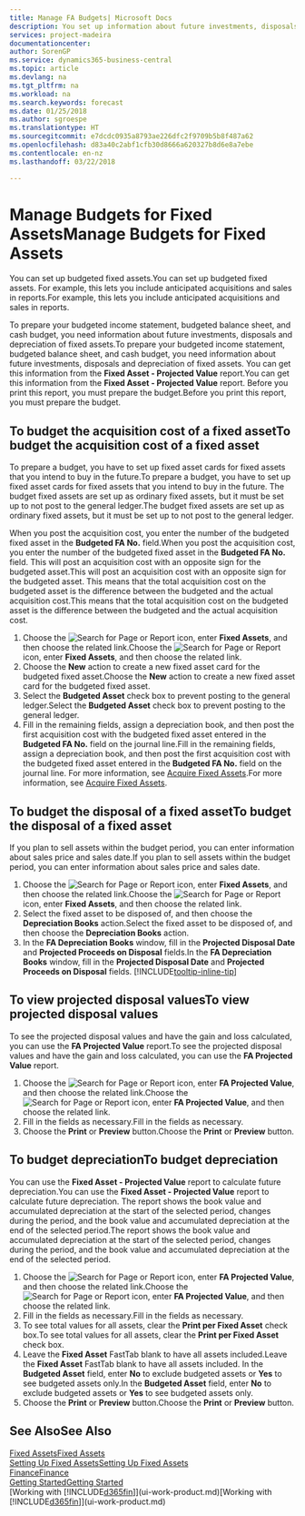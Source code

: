 ```yaml
---
title: Manage FA Budgets| Microsoft Docs
description: You set up information about future investments, disposals, and depreciation of fixed assets to help prepare budgets and forecasts.
services: project-madeira
documentationcenter: 
author: SorenGP
ms.service: dynamics365-business-central
ms.topic: article
ms.devlang: na
ms.tgt_pltfrm: na
ms.workload: na
ms.search.keywords: forecast
ms.date: 01/25/2018
ms.author: sgroespe
ms.translationtype: HT
ms.sourcegitcommit: e7dcdc0935a8793ae226dfc2f9709b5b8f487a62
ms.openlocfilehash: d83a40c2abf1cfb30d8666a620327b8d6e8a7ebe
ms.contentlocale: en-nz
ms.lasthandoff: 03/22/2018

---
```

# <a name="manage-budgets-for-fixed-assets"></a><span data-ttu-id="57bdf-103">Manage Budgets for Fixed Assets</span><span class="sxs-lookup"><span data-stu-id="57bdf-103">Manage Budgets for Fixed Assets</span></span>
<span data-ttu-id="57bdf-104">You can set up budgeted fixed assets.</span><span class="sxs-lookup"><span data-stu-id="57bdf-104">You can set up budgeted fixed assets.</span></span> <span data-ttu-id="57bdf-105">For example, this lets you include anticipated acquisitions and sales in reports.</span><span class="sxs-lookup"><span data-stu-id="57bdf-105">For example, this lets you include anticipated acquisitions and sales in reports.</span></span>  

<span data-ttu-id="57bdf-106">To prepare your budgeted income statement, budgeted balance sheet, and cash budget, you need information about future investments, disposals and depreciation of fixed assets.</span><span class="sxs-lookup"><span data-stu-id="57bdf-106">To prepare your budgeted income statement, budgeted balance sheet, and cash budget, you need information about future investments, disposals and depreciation of fixed assets.</span></span> <span data-ttu-id="57bdf-107">You can get this information from the **Fixed Asset - Projected Value** report.</span><span class="sxs-lookup"><span data-stu-id="57bdf-107">You can get this information from the **Fixed Asset - Projected Value** report.</span></span> <span data-ttu-id="57bdf-108">Before you print this report, you must prepare the budget.</span><span class="sxs-lookup"><span data-stu-id="57bdf-108">Before you print this report, you must prepare the budget.</span></span>  

## <a name="to-budget-the-acquisition-cost-of-a-fixed-asset"></a><span data-ttu-id="57bdf-109">To budget the acquisition cost of a fixed asset</span><span class="sxs-lookup"><span data-stu-id="57bdf-109">To budget the acquisition cost of a fixed asset</span></span>
<span data-ttu-id="57bdf-110">To prepare a budget, you have to set up fixed asset cards for fixed assets that you intend to buy in the future.</span><span class="sxs-lookup"><span data-stu-id="57bdf-110">To prepare a budget, you have to set up fixed asset cards for fixed assets that you intend to buy in the future.</span></span> <span data-ttu-id="57bdf-111">The budget fixed assets are set up as ordinary fixed assets, but it must be set up to not post to the general ledger.</span><span class="sxs-lookup"><span data-stu-id="57bdf-111">The budget fixed assets are set up as ordinary fixed assets, but it must be set up to not post to the general ledger.</span></span>

<span data-ttu-id="57bdf-112">When you post the acquisition cost, you enter the number of the budgeted fixed asset in the **Budgeted FA No.** field.</span><span class="sxs-lookup"><span data-stu-id="57bdf-112">When you post the acquisition cost, you enter the number of the budgeted fixed asset in the **Budgeted FA No.** field.</span></span> <span data-ttu-id="57bdf-113">This will post an acquisition cost with an opposite sign for the budgeted asset.</span><span class="sxs-lookup"><span data-stu-id="57bdf-113">This will post an acquisition cost with an opposite sign for the budgeted asset.</span></span> <span data-ttu-id="57bdf-114">This means that the total acquisition cost on the budgeted asset is the difference between the budgeted and the actual acquisition cost.</span><span class="sxs-lookup"><span data-stu-id="57bdf-114">This means that the total acquisition cost on the budgeted asset is the difference between the budgeted and the actual acquisition cost.</span></span>

1. <span data-ttu-id="57bdf-115">Choose the ![Search for Page or Report](media/ui-search/search_small.png "Search for Page or Report icon") icon, enter **Fixed Assets**, and then choose the related link.</span><span class="sxs-lookup"><span data-stu-id="57bdf-115">Choose the ![Search for Page or Report](media/ui-search/search_small.png "Search for Page or Report icon") icon, enter **Fixed Assets**, and then choose the related link.</span></span>
2. <span data-ttu-id="57bdf-116">Choose the **New** action to create a new fixed asset card for the budgeted fixed asset.</span><span class="sxs-lookup"><span data-stu-id="57bdf-116">Choose the **New** action to create a new fixed asset card for the budgeted fixed asset.</span></span>
3. <span data-ttu-id="57bdf-117">Select the **Budgeted Asset** check box to prevent posting to the general ledger.</span><span class="sxs-lookup"><span data-stu-id="57bdf-117">Select the **Budgeted Asset** check box to prevent posting to the general ledger.</span></span>
4. <span data-ttu-id="57bdf-118">Fill in the remaining fields, assign a depreciation book, and then post the first acquisition cost with the budgeted fixed asset entered in the **Budgeted FA No.** field on the journal line.</span><span class="sxs-lookup"><span data-stu-id="57bdf-118">Fill in the remaining fields, assign a depreciation book, and then post the first acquisition cost with the budgeted fixed asset entered in the **Budgeted FA No.** field on the journal line.</span></span> <span data-ttu-id="57bdf-119">For more information, see [Acquire Fixed Assets](fa-how-acquire.md).</span><span class="sxs-lookup"><span data-stu-id="57bdf-119">For more information, see [Acquire Fixed Assets](fa-how-acquire.md).</span></span>

## <a name="to-budget-the-disposal-of-a-fixed-asset"></a><span data-ttu-id="57bdf-120">To budget the disposal of a fixed asset</span><span class="sxs-lookup"><span data-stu-id="57bdf-120">To budget the disposal of a fixed asset</span></span>
<span data-ttu-id="57bdf-121">If you plan to sell assets within the budget period, you can enter information about sales price and sales date.</span><span class="sxs-lookup"><span data-stu-id="57bdf-121">If you plan to sell assets within the budget period, you can enter information about sales price and sales date.</span></span>

1. <span data-ttu-id="57bdf-122">Choose the ![Search for Page or Report](media/ui-search/search_small.png "Search for Page or Report icon") icon, enter **Fixed Assets**, and then choose the related link.</span><span class="sxs-lookup"><span data-stu-id="57bdf-122">Choose the ![Search for Page or Report](media/ui-search/search_small.png "Search for Page or Report icon") icon, enter **Fixed Assets**, and then choose the related link.</span></span>
2. <span data-ttu-id="57bdf-123">Select the fixed asset to be disposed of, and then choose the **Depreciation Books** action.</span><span class="sxs-lookup"><span data-stu-id="57bdf-123">Select the fixed asset to be disposed of, and then choose the **Depreciation Books** action.</span></span>
3. <span data-ttu-id="57bdf-124">In the **FA Depreciation Books** window, fill in the **Projected Disposal Date** and **Projected Proceeds on Disposal** fields.</span><span class="sxs-lookup"><span data-stu-id="57bdf-124">In the **FA Depreciation Books** window, fill in the **Projected Disposal Date** and **Projected Proceeds on Disposal** fields.</span></span> [!INCLUDE[tooltip-inline-tip](includes/tooltip-inline-tip_md.md)]

## <a name="to-view-projected-disposal-values"></a><span data-ttu-id="57bdf-125">To view projected disposal values</span><span class="sxs-lookup"><span data-stu-id="57bdf-125">To view projected disposal values</span></span>
<span data-ttu-id="57bdf-126">To see the projected disposal values and have the gain and loss calculated, you can use the **FA Projected Value** report.</span><span class="sxs-lookup"><span data-stu-id="57bdf-126">To see the projected disposal values and have the gain and loss calculated, you can use the **FA Projected Value** report.</span></span>

1. <span data-ttu-id="57bdf-127">Choose the ![Search for Page or Report](media/ui-search/search_small.png "Search for Page or Report icon") icon, enter **FA Projected Value**, and then choose the related link.</span><span class="sxs-lookup"><span data-stu-id="57bdf-127">Choose the ![Search for Page or Report](media/ui-search/search_small.png "Search for Page or Report icon") icon, enter **FA Projected Value**, and then choose the related link.</span></span>
2. <span data-ttu-id="57bdf-128">Fill in the fields as necessary.</span><span class="sxs-lookup"><span data-stu-id="57bdf-128">Fill in the fields as necessary.</span></span>
3. <span data-ttu-id="57bdf-129">Choose the **Print** or **Preview** button.</span><span class="sxs-lookup"><span data-stu-id="57bdf-129">Choose the **Print** or **Preview** button.</span></span>

## <a name="to-budget-depreciation"></a><span data-ttu-id="57bdf-130">To budget depreciation</span><span class="sxs-lookup"><span data-stu-id="57bdf-130">To budget depreciation</span></span>
<span data-ttu-id="57bdf-131">You can use the **Fixed Asset - Projected Value** report to calculate future depreciation.</span><span class="sxs-lookup"><span data-stu-id="57bdf-131">You can use the **Fixed Asset - Projected Value** report to calculate future depreciation.</span></span> <span data-ttu-id="57bdf-132">The report shows the book value and accumulated depreciation at the start of the selected period, changes during the period, and the book value and accumulated depreciation at the end of the selected period.</span><span class="sxs-lookup"><span data-stu-id="57bdf-132">The report shows the book value and accumulated depreciation at the start of the selected period, changes during the period, and the book value and accumulated depreciation at the end of the selected period.</span></span>

1. <span data-ttu-id="57bdf-133">Choose the ![Search for Page or Report](media/ui-search/search_small.png "Search for Page or Report icon") icon, enter **FA Projected Value**, and then choose the related link.</span><span class="sxs-lookup"><span data-stu-id="57bdf-133">Choose the ![Search for Page or Report](media/ui-search/search_small.png "Search for Page or Report icon") icon, enter **FA Projected Value**, and then choose the related link.</span></span>
2. <span data-ttu-id="57bdf-134">Fill in the fields as necessary.</span><span class="sxs-lookup"><span data-stu-id="57bdf-134">Fill in the fields as necessary.</span></span>
3. <span data-ttu-id="57bdf-135">To see total values for all assets, clear the **Print per Fixed Asset** check box.</span><span class="sxs-lookup"><span data-stu-id="57bdf-135">To see total values for all assets, clear the **Print per Fixed Asset** check box.</span></span>
4. <span data-ttu-id="57bdf-136">Leave the **Fixed Asset** FastTab blank to have all assets included.</span><span class="sxs-lookup"><span data-stu-id="57bdf-136">Leave the **Fixed Asset** FastTab blank to have all assets included.</span></span> <span data-ttu-id="57bdf-137">In the **Budgeted Asset** field, enter **No** to exclude budgeted assets or **Yes** to see budgeted assets only.</span><span class="sxs-lookup"><span data-stu-id="57bdf-137">In the **Budgeted Asset** field, enter **No** to exclude budgeted assets or **Yes** to see budgeted assets only.</span></span>
5. <span data-ttu-id="57bdf-138">Choose the **Print** or **Preview** button.</span><span class="sxs-lookup"><span data-stu-id="57bdf-138">Choose the **Print** or **Preview** button.</span></span>

## <a name="see-also"></a><span data-ttu-id="57bdf-139">See Also</span><span class="sxs-lookup"><span data-stu-id="57bdf-139">See Also</span></span>
[<span data-ttu-id="57bdf-140">Fixed Assets</span><span class="sxs-lookup"><span data-stu-id="57bdf-140">Fixed Assets</span></span>](fa-manage.md)  
[<span data-ttu-id="57bdf-141">Setting Up Fixed Assets</span><span class="sxs-lookup"><span data-stu-id="57bdf-141">Setting Up Fixed Assets</span></span>](fa-setup.md)  
[<span data-ttu-id="57bdf-142">Finance</span><span class="sxs-lookup"><span data-stu-id="57bdf-142">Finance</span></span>](finance.md)  
[<span data-ttu-id="57bdf-143">Getting Started</span><span class="sxs-lookup"><span data-stu-id="57bdf-143">Getting Started</span></span>](product-get-started.md)  
<span data-ttu-id="57bdf-144">[Working with [!INCLUDE[d365fin](includes/d365fin_md.md)]](ui-work-product.md)</span><span class="sxs-lookup"><span data-stu-id="57bdf-144">[Working with [!INCLUDE[d365fin](includes/d365fin_md.md)]](ui-work-product.md)</span></span>

